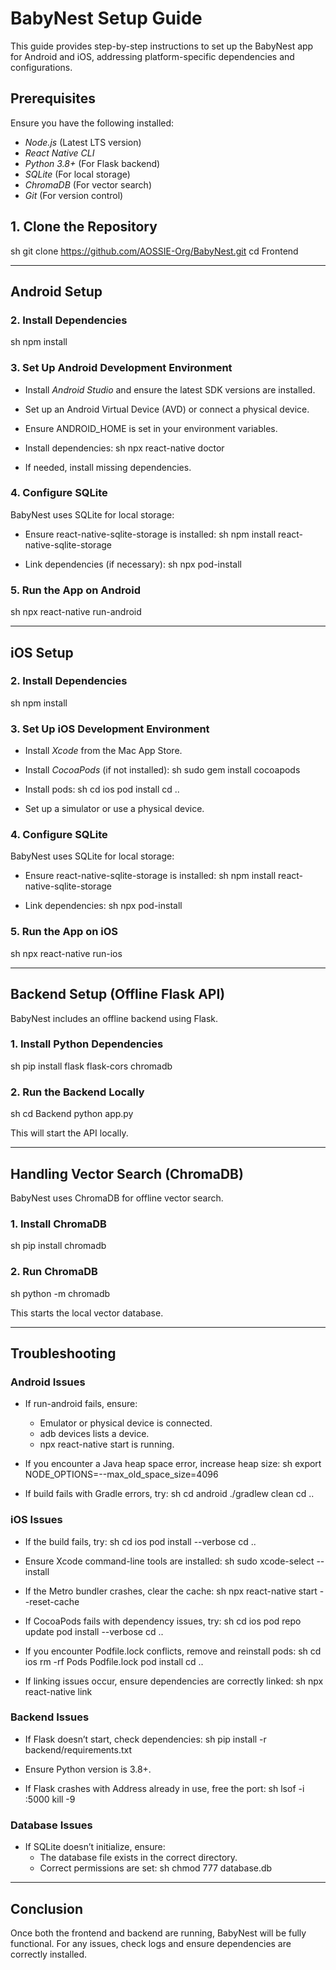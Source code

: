 # BabyNest Setup Guide

This guide provides step-by-step instructions to set up the BabyNest app for Android and iOS, addressing platform-specific dependencies and configurations.

## Prerequisites
Ensure you have the following installed:
- *Node.js* (Latest LTS version)
- *React Native CLI*
- *Python 3.8+* (For Flask backend)
- *SQLite* (For local storage)
- *ChromaDB* (For vector search)
- *Git* (For version control)

## 1. Clone the Repository
sh
git clone https://github.com/AOSSIE-Org/BabyNest.git
cd Frontend


---
## Android Setup

### 2. Install Dependencies
sh
npm install


### 3. Set Up Android Development Environment
- Install *Android Studio* and ensure the latest SDK versions are installed.
- Set up an Android Virtual Device (AVD) or connect a physical device.
- Ensure ANDROID_HOME is set in your environment variables.
- Install dependencies:
  sh
  npx react-native doctor
  
- If needed, install missing dependencies.

### 4. Configure SQLite
BabyNest uses SQLite for local storage:
- Ensure react-native-sqlite-storage is installed:
  sh
  npm install react-native-sqlite-storage
  
- Link dependencies (if necessary):
  sh
  npx pod-install
  

### 5. Run the App on Android
sh
npx react-native run-android


---
## iOS Setup

### 2. Install Dependencies
sh
npm install


### 3. Set Up iOS Development Environment
- Install *Xcode* from the Mac App Store.
- Install *CocoaPods* (if not installed):
  sh
  sudo gem install cocoapods
  
- Install pods:
  sh
  cd ios
  pod install
  cd ..
  
- Set up a simulator or use a physical device.

### 4. Configure SQLite
BabyNest uses SQLite for local storage:
- Ensure react-native-sqlite-storage is installed:
  sh
  npm install react-native-sqlite-storage
  
- Link dependencies:
  sh
  npx pod-install
  

### 5. Run the App on iOS
sh
npx react-native run-ios


---
## Backend Setup (Offline Flask API)
BabyNest includes an offline backend using Flask.

### 1. Install Python Dependencies
sh
pip install flask flask-cors chromadb


### 2. Run the Backend Locally
sh
cd Backend
python app.py


This will start the API locally.

---
## Handling Vector Search (ChromaDB)
BabyNest uses ChromaDB for offline vector search.
### 1. Install ChromaDB
sh
pip install chromadb

### 2. Run ChromaDB
sh
python -m chromadb

This starts the local vector database.

---
## Troubleshooting
### Android Issues
- If run-android fails, ensure:
  - Emulator or physical device is connected.
  - adb devices lists a device.
  - npx react-native start is running.
- If you encounter a Java heap space error, increase heap size:
  sh
  export NODE_OPTIONS=--max_old_space_size=4096
  
- If build fails with Gradle errors, try:
  sh
  cd android
  ./gradlew clean
  cd ..
  

### iOS Issues
- If the build fails, try:
  sh
  cd ios
  pod install --verbose
  cd ..
  
- Ensure Xcode command-line tools are installed:
  sh
  sudo xcode-select --install
  
- If the Metro bundler crashes, clear the cache:
  sh
  npx react-native start --reset-cache
  
- If CocoaPods fails with dependency issues, try:
  sh
  cd ios
  pod repo update
  pod install --verbose
  cd ..
  
- If you encounter Podfile.lock conflicts, remove and reinstall pods:
  sh
  cd ios
  rm -rf Pods Podfile.lock
  pod install
  cd ..
  
- If linking issues occur, ensure dependencies are correctly linked:
  sh
  npx react-native link
  

### Backend Issues
- If Flask doesn’t start, check dependencies:
  sh
  pip install -r backend/requirements.txt
  
- Ensure Python version is 3.8+.
- If Flask crashes with Address already in use, free the port:
  sh
  lsof -i :5000
  kill -9 <PID>
  

### Database Issues
- If SQLite doesn’t initialize, ensure:
  - The database file exists in the correct directory.
  - Correct permissions are set:
    sh
    chmod 777 database.db
    

---
## Conclusion
Once both the frontend and backend are running, BabyNest will be fully functional. For any issues, check logs and ensure dependencies are correctly installed.